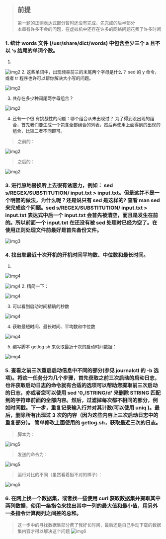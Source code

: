 > ## 前提  
> 
> 第一题的正则表达式部分暂时还没有完成，先完成的后半部分  
> 本章有许多不会的问题，在虚拟机中还存在许多的网络问题花费了许多时间

### 1. 统计 words 文件 (/usr/share/dict/words) 中包含至少三个 a 且不以 's 结尾的单词个数。

1. 
    
![img2](./img/img2(1).png)
2. 这些单词中，出现频率前三的末尾两个字母是什么？ sed 的 y 命令，或者 tr 程序也许可以帮你解决大小写的问题。

![img2](./img/img2(2).png)

3. 共存在多少种词尾两字母组合？

![img2](./img/img2(3).png)

4. 还有一个很 有挑战性的问题：哪个组合从未出现过？ 为了得到没出现的组合，首先我们要生成一个包含全部组合的列表，然后再使用上面得到的出现的组合，比较二者不同即可。

> 之前的：  

![img2](./img/img2(4).png)

> 之后的：

![img2](./img/img2(5).png)

### 3. 进行原地替换听上去很有诱惑力，例如： sed s/REGEX/SUBSTITUTION/ input.txt > input.txt。但是这并不是一个明智的做法，为什么呢？还是说只有 sed 是这样的? 查看 man sed 来完成这个问题。sed s/REGEX/SUBSTITUTION/ input.txt > input.txt 表达式中后一个 input.txt 会首先被清空，而且是发生在前的。所以前面一个 input.txt 在还没有被 sed 处理时已经为空了。在使用正则处理文件前最好是首先备份文件。

![img3](./img/img3.png)

### 4. 找出您最近十次开机的开机时间平均数、中位数和最长时间。

1. 
![img4](./img/img4(1).png)


![img4](./img/img4(2).png)
2. 精简一下：

![img4](./img/img4(3).png)

3. 可以看到启动时间精确的秒数

![img4](./img/img4(4).png)

4. 获取最短时间、最长时间、平均数和中位数

![img4](./img/img4(5).png)

5. 编写脚本 getlog.sh 来获取最近十次的启动时间数据：

![img4](./img/img4(6).png)

### 5. 查看之前三次重启启动信息中不同的部分(参见 journalctl 的 -b 选项)。将这一任务分为几个步骤，首先获取之前三次启动的启动日志，也许获取启动日志的命令就有合适的选项可以帮助您提取前三次启动的日志，亦或者您可以使用 sed '0,/STRING/d' 来删除 STRING 匹配到的字符串前面的全部内容。然后，过滤掉每次都不相同的部分，例如时间戳。下一步，重复记录输入行并对其计数(可以使用 uniq )。最后，删除所有出现过 3 次的内容（因为这些内容上三次启动日志中的重复部分）。 简单修改上面使用的 getlog.sh，获取最近三次的日志。
> 脚本为：  

![img5](./img/img5(1).png)

> 发送的命令为：  

![img5](./img/img5(2).png)

> 运行对比的不同（虽然看着挺不对的样子）：  

![img5](./img/img5(3).png)

### 6. 在网上找一个数据集，或者找一些使用 curl 获取数据集并提取其中两列数据，使用一条指令来找出其中一列的最大值和最小值，用另外一条指令计算两列之间差的总和。  

> 这一步中的寻找数据集部分费了我好长时间，最后还是自己手动下载的数据集内容才得以解决这个问题
![img6](./img/img6.png)
